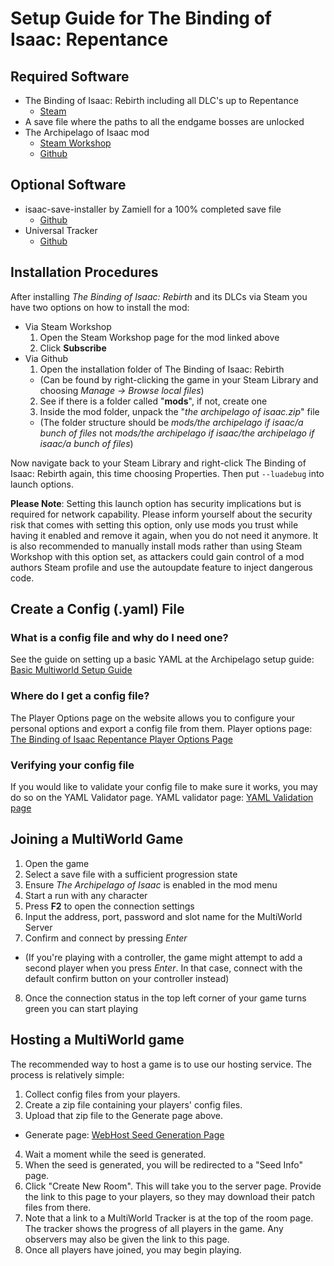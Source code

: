 # Setup Guide for The Binding of Isaac: Repentance

## Required Software
- The Binding of Isaac: Rebirth including all DLC's up to Repentance
  - [Steam](https://store.steampowered.com/bundle/2405/The_Binding_of_Isaac_Rebirth_Complete_Bundle/)
- A save file where the paths to all the endgame bosses are unlocked
- The Archipelago of Isaac mod
  - [Steam Workshop]()
  - [Github]()

## Optional Software
- isaac-save-installer by Zamiell for a 100% completed save file
  - [Github](https://github.com/Zamiell/isaac-save-installer/)
- Universal Tracker
  - [Github](https://github.com/FarisTheAncient/Archipelago/blob/tracker/worlds/tracker/docs/setup.md)

## Installation Procedures
After installing *The Binding of Isaac: Rebirth* and its DLCs via Steam you have two options on how to install the mod:
- Via Steam Workshop
  1. Open the Steam Workshop page for the mod linked above
  2. Click **Subscribe**
- Via Github
  1. Open the installation folder of The Binding of Isaac: Rebirth
    - (Can be found by right-clicking the game in your Steam Library and choosing *Manage -> Browse local files*)
  2. See if there is a folder called "**mods**", if not, create one
  3. Inside the mod folder, unpack the "*the archipelago of isaac.zip*" file
    - (The folder structure should be *mods/the archipelago if isaac/a bunch of files* not *mods/the archipelago if isaac/the archipelago if isaac/a bunch of files*)

Now navigate back to your Steam Library and right-click The Binding of Isaac: Rebirth again, this time choosing Properties. Then put `--luadebug` into launch options.

**Please Note**: Setting this launch option has security implications but is required for network capability. Please inform yourself about the security risk that comes with setting this option, only use mods you trust while having it enabled and remove it again, when you do not need it anymore. It is also recommended to manually install mods rather than using Steam Workshop with this option set, as attackers could gain control of a mod authors Steam profile and use the autoupdate feature to inject dangerous code.

## Create a Config (.yaml) File

### What is a config file and why do I need one?

See the guide on setting up a basic YAML at the Archipelago setup
guide: [Basic Multiworld Setup Guide](/tutorial/Archipelago/setup/en)

### Where do I get a config file?

The Player Options page on the website allows you to configure your personal options and export a config file from
them. Player options page: [The Binding of Isaac Repentance Player Options Page](/games/The%20Binding%20of%20Isaac%20Repentance/player-options)

### Verifying your config file

If you would like to validate your config file to make sure it works, you may do so on the YAML Validator page. YAML
validator page: [YAML Validation page](/check)

## Joining a MultiWorld Game
1. Open the game
2. Select a save file with a sufficient progression state
3. Ensure *The Archipelago of Isaac* is enabled in the mod menu
4. Start a run with any character
5. Press **F2** to open the connection settings
6. Input the address, port, password and slot name for the MultiWorld Server
7. Confirm and connect by pressing *Enter*
  - (If you're playing with a controller, the game might attempt to add a second player when you press *Enter*. In that case, connect with the default confirm button on your controller instead)
8. Once the connection status in the top left corner of your game turns green you can start playing

## Hosting a MultiWorld game
The recommended way to host a game is to use our hosting service. The process is relatively simple:

1. Collect config files from your players.
2. Create a zip file containing your players' config files.
3. Upload that zip file to the Generate page above.
  - Generate page: [WebHost Seed Generation Page](/generate)
4. Wait a moment while the seed is generated.
5. When the seed is generated, you will be redirected to a "Seed Info" page.
6. Click "Create New Room". This will take you to the server page. Provide the link to this page to your players, so they may download their patch files from there.
7. Note that a link to a MultiWorld Tracker is at the top of the room page. The tracker shows the progress of all players in the game. Any observers may also be given the link to this page.
8. Once all players have joined, you may begin playing.